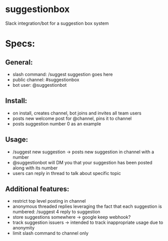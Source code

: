 # suggestionbox
Slack integration/bot for a suggestion box system

Specs:
======

General:
------
- slash command: /suggest suggestion goes here
- public channel: #suggestionbox
- bot user: @suggestionbot

Install:
------
- on install, creates channel, bot joins and invites all team users
- posts new welcome post for @channel, pins it to channel
- posts suggestion number 0 as an example

Usage:
------
- /suggest new suggestion -> posts new suggestion in channel with a number
- @suggestionbot will DM you that your suggestion has been posted along with its number
- users can reply in thread to talk about specific topic

Additional features:
------
- restrict top level posting in channel
- anonymous threaded replies leveraging the fact that each suggestion is numbered: /suggest 4 reply to suggestion
- store suggestions somewhere -> google keep webhook?
- track suggestion issuers -> intended to track inappropriate usage due to anonymity
- limit slash command to channel only
